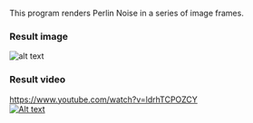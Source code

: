 This program renders Perlin Noise in a series of image frames. <br />
### Result image <br />
![alt text](https://github.com/yafangshih/GPGPU_Programming_2016S/blob/master/lab2/linearInterpolate.png) <br />

### Result video <br />
https://www.youtube.com/watch?v=ldrhTCPOZCY <br />
[![Alt text](https://img.youtube.com/vi/ldrhTCPOZCY/0.jpg)](https://www.youtube.com/watch?v=ldrhTCPOZCY) 
